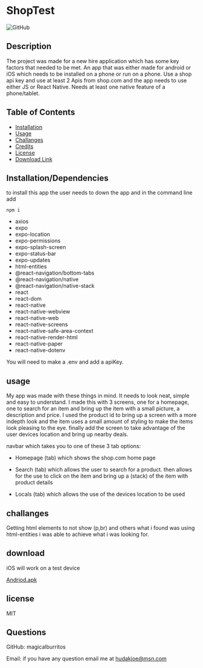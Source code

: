# ShopTest

![GitHub](https://img.shields.io/github/license/magicalburritos/Shoptestapp)

## Description

The project was made for a new hire application which has some key factors that needed to be met. An app that was either made for android or iOS which needs to be installed on a phone or run on a phone. Use a shop api key and use at least 2 Apis from shop.com and the app needs to use either JS or React Native. Needs at least one native feature of a phone/tablet.

## Table of Contents

- [Installation](#Installation/Dependencies)
- [Usage](#usage)
- [Challanges](#challanges)
- [Credits](#credits)
- [License](#license)
- [Download Link](#download)

## Installation/Dependencies

to install this app the user needs to down the app and in the command line add

`npm i`

- axios
- expo
- expo-location
- expo-permissions
- expo-splash-screen
- expo-status-bar
- expo-updates
- html-entities
- @react-navigation/bottom-tabs
- @react-navigation/native
- @react-navigation/native-stack
- react
- react-dom
- react-native
- react-native-webview
- react-native-web
- react-native-screens
- react-native-safe-area-context
- react-native-render-html
- react-native-paper
- react-native-dotenv

You will need to make a .env and add a apiKey.

## usage

My app was made with these things in mind. It needs to look neat, simple and easy to understand.
I made this with 3 screens, one for a homepage, one to search for an item and bring up the item with a small picture, a description and price.
I used the product id to bring up a screen with a more indepth look and the item uses a small amount of styling to make the items look pleasing to the eye.
finally add the screen to take advantage of the user devices location and bring up nearby deals.


navbar which takes you to one of these 3 tab options:

- Homepage (tab) which shows the shop.com home page

- Search (tab) which allows the user to search for a product. then allows for the use to click on the item and bring up a (stack) of the item with product details

- Locals (tab) which allows the use of the devices location to be used

## challanges

Getting html elements to not show (p,br) and others what i found was using html-entities i was able to achieve what i was looking for.

## download

iOS will work on a test device

[Andriod.apk](https://drive.google.com/file/d/1V_IWwhI8JBG8ckjqeHOdTQRhWkTK5UTG/view?usp=sharing)

## license

MIT

## Questions

GitHub: magicalburritos

Email: if you have any question email me at hudakjoe@msn.com
